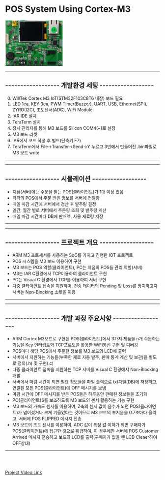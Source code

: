 POS System Using Cortex-M3
====================

![M3 board](M3_board.JPG)

- - -
------------------ 개발환경 세팅 ------------------
------------------------------------------------------
0. WillTek Cortex M3 IoT(STM32F103C8T6 내장) 보드 필요
0. LED 1ea, KEY 3ea, PWM Timer(Buzzer), UART, USB, Ethernet(SPI), ZYRO(I2C), 조도센서(ADC), WiFi Module
1. IAR IDE 설치
2. TeraTerm 설치
3. 장치 관리자를 통해 M3 보드를 Silicon COM4(~)로 설정
4. M3 보드 리셋
5. IAR에서 코드 작성 후 빌드(단축키 F7)
6. TeraTerm에서 File->Transfer->Send->Y 누르고 3번에서 만들어진 .bin파일로 M3 보드 write
- - -

- - -
------------------ 시뮬레이션 ------------------
---------------------------------------------------
- 지점(서버)에는 주문을 받는 POS(클라이언트)가 1대 이상 있음
- 각각의 POS에서 주문 받은 정보를 서버에 전달함
- 매일 마감 시간에 서버에서 정산 후 발주량 결정
- 일간, 월간 별로 서버에서 주문량 조회 및 발주량 계산
- 매일 마감 시간마다 DB에 판매액, 사용 재료량 저장
- - -

- - -
------------------ 프로젝트 개요 ------------------
------------------------------------------------------
 - ARM M3 프로세서를 사용하는 SoC를 가지고 진행한 IOT 프로젝트
 - POS 시스템을 M3 보드 이용하여 구현
 - M3 보드는 POS 역할(클라이언트), PC는 지점의 POS들 관리 역할(서버)
 - M3는 IAR C환경에서 TCP이용하여 클라이언트 구현
 - PC는 Visual C 환경에서 TCP를 이용하여 서버 구현
 - 다중 클라이언트 접속을 지원하며, 전송 데이터의 Pending 및 Loss를 방지하고자 서버는 Non-Blocking 소켓을 이용
- - -

- - -
------------------ 개발 과정 주요사항 ------------------
------------------------------------------------------------
 - ARM Cortex M3보드로 구현된 POS(클라이언트)에서 3가지 제품을 n개 주문하는 기능을 Key 인터럽트와 TCP프로토콜 활용한 WiFi통신 구현 및 디버깅
 - POS마다 해당 POS에서 주문한 정보를 M3 보드의 LCD에 출력
 - 서버에서 지원하는 기능들(부족한 재료 자동 발주, 판매 통계 계산 및 보관)을 별도로 정의(.h) 및 구현(.c)
 - 다중 클라이언트 접속을 지원하는 TCP 서버를 Visual C 환경에서 Non-Blocking 개발
 - 서버에서 마감 시간이 되면 필요 정보들을 파일 출력으로 txt파일(DB)에 저장하고, 연결된 모든 POS(클라이언트)에 OFF 메시지를 보냄
 - 마감 시간에 OFF 메시지를 받은 POS들은 하루동안 판매된 정보들을 초기화
 - PO(클라이언트)S를 보조하도록 M3 보드의 센서 활용하는 기능 구현
 - M3 보드의 가속도 센서를 이용하여, Z축의 센서 값이 음수가 되면 POS(클라이언트)가 넘어졌거나 크게 기울었다는 것이므로 M3 보드의 부저음을 0.7초마다 울리고, 서버에 POS FLIPPED 메시지 전송
 - M3 보드의 조도 센서를 이용하여, ADC 값이 특정 값 이하가 되면 구매자가 POS(클라이언트)에 접근한 것으로 취급하여, 이 경우에만 서버에 POS Customer Arrived 메시지 전송하고 보드의 LCD를 출력(구매자가 없을 땐 LCD Cleaer하여 OFF상태)
- - -

<br><br>

[Project Video Link](https://blog.naver.com/tlswoguq/221623981991)